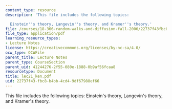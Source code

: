 ```yaml
---
content_type: resource
description: 'This file includes the following topics:

  Einstein''s theory, Langevin''s theory, and Kramer''s theory.'
file: /courses/18-366-random-walks-and-diffusion-fall-2006/22737f43fbc8b4bb4cd49df67988ef66_lec21_ken.pdf
file_type: application/pdf
learning_resource_types:
- Lecture Notes
license: https://creativecommons.org/licenses/by-nc-sa/4.0/
ocw_type: OCWFile
parent_title: Lecture Notes
parent_type: CourseSection
parent_uid: 41244276-2f55-080e-1888-0b9af56fcaa8
resourcetype: Document
title: lec21_ken.pdf
uid: 22737f43-fbc8-b4bb-4cd4-9df67988ef66
---
```

This file includes the following topics:
Einstein's theory, Langevin's theory, and Kramer's theory.